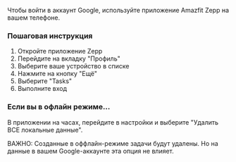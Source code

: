 Чтобы войти в аккаунт Google, используйте приложение Amazfit Zepp на вашем телефоне.

### Пошаговая инструкция

1. Откройте приложение Zepp
2. Перейдите на вкладку "Профиль"
3. Выберите ваше устройство в списке
4. Нажмите на кнопку "Ещё"
5. Выберите "Tasks"
6. Выполните вход

### Если вы в офлайн режиме...
В приложении на часах, перейдите в настройки и выберите "Удалить ВСЕ локальные данные".

ВАЖНО: Созданные в оффлайн-режиме задачи будут удалены. Но на данные в вашем Google-аккаунте эта опция не влияет.
